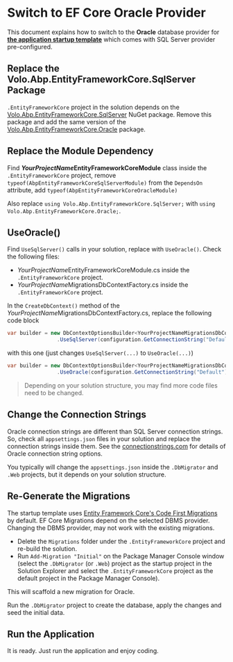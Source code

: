 ﻿# Switch to EF Core Oracle Provider

This document explains how to switch to the **Oracle** database provider for **[the application startup template](Startup-Templates/Application.md)** which comes with SQL Server provider pre-configured.

## Replace the Volo.Abp.EntityFrameworkCore.SqlServer Package

`.EntityFrameworkCore` project in the solution depends on the [Volo.Abp.EntityFrameworkCore.SqlServer](https://www.nuget.org/packages/Volo.Abp.EntityFrameworkCore.SqlServer) NuGet package. Remove this package and add the same version of the [Volo.Abp.EntityFrameworkCore.Oracle](https://www.nuget.org/packages/Volo.Abp.EntityFrameworkCore.Oracle) package.

## Replace the Module Dependency

Find ***YourProjectName*EntityFrameworkCoreModule** class inside the `.EntityFrameworkCore` project, remove `typeof(AbpEntityFrameworkCoreSqlServerModule)` from the `DependsOn` attribute, add `typeof(AbpEntityFrameworkCoreOracleModule)`

Also replace `using Volo.Abp.EntityFrameworkCore.SqlServer;` with `using Volo.Abp.EntityFrameworkCore.Oracle;`.

## UseOracle()

Find `UseSqlServer()` calls in your solution, replace with `UseOracle()`. Check the following files:

* *YourProjectName*EntityFrameworkCoreModule.cs inside the `.EntityFrameworkCore` project.
* *YourProjectName*MigrationsDbContextFactory.cs inside the `.EntityFrameworkCore` project.


In the `CreateDbContext()` method of the *YourProjectName*MigrationsDbContextFactory.cs, replace the following code block

```csharp
var builder = new DbContextOptionsBuilder<YourProjectNameMigrationsDbContext>()
                .UseSqlServer(configuration.GetConnectionString("Default"));
```

with this one (just changes `UseSqlServer(...)` to `UseOracle(...)`)
```csharp
var builder = new DbContextOptionsBuilder<YourProjectNameMigrationsDbContext>()
                .UseOracle(configuration.GetConnectionString("Default"));
```

> Depending on your solution structure, you may find more code files need to be changed.

## Change the Connection Strings

Oracle connection strings are different than SQL Server connection strings. So, check all `appsettings.json` files in your solution and replace the connection strings inside them. See the [connectionstrings.com]( https://www.connectionstrings.com/oracle/ ) for details of Oracle connection string options.

You typically will change the `appsettings.json` inside the `.DbMigrator` and `.Web` projects, but it depends on your solution structure.

## Re-Generate the Migrations

The startup template uses [Entity Framework Core's Code First Migrations](https://docs.microsoft.com/en-us/ef/core/managing-schemas/migrations/) by default. 
EF Core Migrations depend on the selected DBMS provider. Changing the DBMS provider, may not work with the existing migrations.

* Delete the `Migrations` folder under the `.EntityFrameworkCore` project and re-build the solution.
* Run `Add-Migration "Initial"` on the Package Manager Console window (select the `.DbMigrator`  (or `.Web`) project as the startup project in the Solution Explorer and select the `.EntityFrameworkCore` project as the default project in the Package Manager Console).

This will scaffold a new migration for Oracle.

Run the `.DbMigrator` project to create the database, apply the changes and seed the initial data.

## Run the Application

It is ready. Just run the application and enjoy coding.
